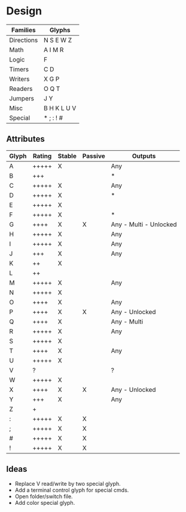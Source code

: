 # Design

| Families   | Glyphs     
| ---------- | ----------- 
| Directions | N S E W Z
| Math       | A I M R
| Logic      | F
| Timers     | C D
| Writers    | X G P
| Readers    | O Q T
| Jumpers    | J Y
| Misc       | B H K L U V
| Special    | * ; : ! #

## Attributes

| Glyph | Rating | Stable | Passive | Outputs
| ----- | ------ | ------ | ------- | -------
| A     | +++++  | X      |         | Any
| B     | +++    |        |         | *
| C     | +++++  | X      |         | Any
| D     | +++++  | X      |         | *
| E     | +++++  | X      |         | 
| F     | +++++  | X      |         | *   
| G     | ++++   | X      | X       | Any - Multi - Unlocked
| H     | +++++  | X      |         | Any
| I     | +++++  | X      |         | Any
| J     | +++    | X      |         | Any
| K     | ++     | X      |         | 
| L     | ++     |        |         | 
| M     | +++++  | X      |         | Any
| N     | +++++  | X      |         | 
| O     | ++++   | X      |         | Any
| P     | ++++   | X      | X       | Any - Unlocked
| Q     | ++++   | X      |         | Any - Multi
| R     | +++++  | X      |         | Any
| S     | +++++  | X      |         | 
| T     | ++++   | X      |         | Any
| U     | +++++  | X      |         | 
| V     | ?      |        |         | ?    
| W     | +++++  | X      |         | 
| X     | ++++   | X      | X       | Any - Unlocked
| Y     | +++    | X      |         | Any
| Z     | +      |        |         | 
| :     | +++++  | X      | X       | 
| ;     | +++++  | X      | X       | 
| #     | +++++  | X      | X       | 
| !     | +++++  | X      | X       | 

## Ideas

- Replace V read/write by two special glyph.
- Add a terminal control glyph for special cmds.
- Open folder/switch file.
- Add color special glyph.


